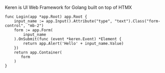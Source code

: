 Keren is UI Web Framework for Golang built on top of HTMX



```
func Login(app *app.Root) app.Root {
    input_name := app.Input().Attribute("type", "text").Class("form-control", "mb-2")
    form := app.Form(
        input_name
    ).OnSubmit(func (event *keren.Event) *Element {
        return app.Alert('Hello' + input_name.Value)
    })
    return app.Container(
       form
    )
}
